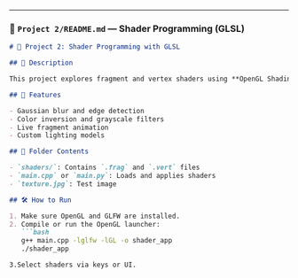 
---

### 📁 `Project 2/README.md` — **Shader Programming (GLSL)**

```markdown
# 🌈 Project 2: Shader Programming with GLSL

## 📌 Description

This project explores fragment and vertex shaders using **OpenGL Shading Language (GLSL)** to apply real-time visual effects on images and objects.

## 🎯 Features

- Gaussian blur and edge detection
- Color inversion and grayscale filters
- Live fragment animation
- Custom lighting models

## 📂 Folder Contents

- `shaders/`: Contains `.frag` and `.vert` files
- `main.cpp` or `main.py`: Loads and applies shaders
- `texture.jpg`: Test image

## 🛠 How to Run

1. Make sure OpenGL and GLFW are installed.
2. Compile or run the OpenGL launcher:
   ```bash
   g++ main.cpp -lglfw -lGL -o shader_app
   ./shader_app

3.Select shaders via keys or UI.












